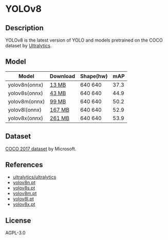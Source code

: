 <!--- SPDX-License-Identifier: AGPL-3.0 -->

# YOLOv8

## Description

YOLOv8 is the latest version of YOLO and models pretrained on
the COCO dataset by [Ultralytics](https://ultralytics.com/).

## Model

|Model                |Download                              |Shape(hw)     |mAP                |
|---------------------|:-------------------------------------|:-------------|:------------------|
|yolov8n(onnx)        |[13 MB](yolov8n.onnx)                 |640 640       |37.3               |
|yolov8s(onnx)        |[43 MB](yolov8s.onnx)                 |640 640       |44.9               |
|yolov8m(onnx)        |[99 MB](yolov8m.onnx)                 |640 640       |50.2               |
|yolov8l(onnx)        |[167 MB](yolov8l.onnx)                |640 640       |52.9               |
|yolov8x(onnx)        |[261 MB](yolov8x.onnx)                |640 640       |53.9               |

## Dataset

[COCO 2017 dataset](http://cocodataset.org) by Microsoft.

## References

* [ultralytics/ultralytics](https://github.com/ultralytics/ultralytics)
* [yolov8n.pt](https://github.com/ultralytics/assets/releases/download/v0.0.0/yolov8n.pt)
* [yolov8s.pt](https://github.com/ultralytics/assets/releases/download/v0.0.0/yolov8s.pt)
* [yolov8m.pt](https://github.com/ultralytics/assets/releases/download/v0.0.0/yolov8m.pt)
* [yolov8l.pt](https://github.com/ultralytics/assets/releases/download/v0.0.0/yolov8l.pt)
* [yolov8x.pt](https://github.com/ultralytics/assets/releases/download/v0.0.0/yolov8x.pt)

## License

AGPL-3.0
